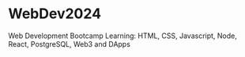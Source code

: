# WebDev2024
Web Development Bootcamp 
Learning: HTML, CSS, Javascript, Node, React, PostgreSQL, Web3 and DApps
